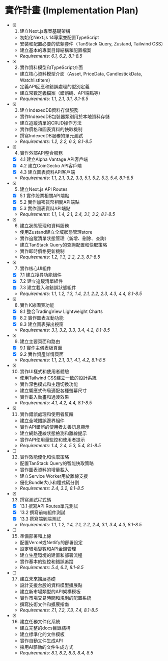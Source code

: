 # 實作計畫 (Implementation Plan)

- [x] 1. 建立Next.js專案基礎架構
  - 初始化Next.js 14專案並配置TypeScript
  - 安裝和配置必要的依賴套件（TanStack Query, Zustand, Tailwind CSS）
  - 建立基本的專案目錄結構和配置檔案
  - _Requirements: 6.1, 6.2, 8.1-8.5_

- [x] 2. 實作資料模型和TypeScript介面
  - 建立核心資料模型介面（Asset, PriceData, CandlestickData, WatchlistItem）
  - 定義API回應和錯誤處理的型別定義
  - 建立常數定義檔案（錯誤碼、API端點等）
  - _Requirements: 1.1, 2.1, 3.1, 8.1-8.5_

- [x] 3. 建立IndexedDB資料存儲服務
  - 實作IndexedDB包裝器類別用於本地資料存儲
  - 建立追蹤清單的CRUD操作方法
  - 實作價格和圖表資料的快取機制
  - 撰寫IndexedDB服務的單元測試
  - _Requirements: 1.2, 2.2, 6.3, 8.1-8.5_

- [x] 4. 實作外部API整合服務
  - [x] 4.1 建立Alpha Vantage API客戶端
  - [x] 4.2 建立CoinGecko API客戶端
  - [x] 4.3 建立圖表資料API客戶端
  - _Requirements: 1.1, 2.1, 3.2, 3.3, 5.1, 5.2, 5.3, 5.4, 8.1-8.5_

- [x] 5. 建立Next.js API Routes
  - [x] 5.1 實作股票相關API端點
  - [x] 5.2 實作加密貨幣相關API端點
  - [x] 5.3 實作圖表資料API端點
  - _Requirements: 1.1, 1.4, 2.1, 2.4, 3.1, 3.2, 8.1-8.5_

- [x] 6. 建立狀態管理和資料服務
  - 使用Zustand建立全域狀態管理store
  - 實作追蹤清單狀態管理（新增、刪除、查詢）
  - 建立TanStack Query的查詢配置和快取策略
  - 實作即時價格更新機制
  - _Requirements: 1.2, 1.3, 2.2, 2.3, 8.1-8.5_

- [x] 7. 實作核心UI組件
  - [x] 7.1 建立搜尋功能組件
  - [x] 7.2 建立追蹤清單組件
  - [x] 7.3 建立載入和錯誤狀態組件
  - _Requirements: 1.1, 1.2, 1.3, 1.4, 2.1, 2.2, 2.3, 4.3, 4.4, 8.1-8.5_

- [x] 8. 實作K線圖表功能
  - [x] 8.1 整合TradingView Lightweight Charts
  - [x] 8.2 實作圖表互動功能
  - [x] 8.3 建立圖表彈出視窗
  - _Requirements: 3.1, 3.2, 3.3, 3.4, 4.2, 8.1-8.5_

- [x] 9. 建立主要頁面和路由
  - [x] 9.1 實作主儀表板頁面
  - [x] 9.2 實作資產詳情頁面
  - _Requirements: 1.1, 2.1, 3.1, 4.1, 4.2, 8.1-8.5_

- [x] 10. 實作UI樣式和使用者體驗
  - 使用Tailwind CSS建立一致的設計系統
  - 實作深色模式和主題切換功能
  - 建立響應式佈局適配各種螢幕尺寸
  - 實作載入動畫和過渡效果
  - _Requirements: 4.1, 4.2, 4.4, 8.1-8.5_

- [x] 11. 實作錯誤處理和使用者反饋
  - 建立全域錯誤邊界組件
  - 實作API錯誤的使用者友善訊息顯示
  - 建立網路連線狀態檢測和離線提示
  - 實作API使用量監控和使用者提示
  - _Requirements: 1.4, 2.4, 5.3, 5.4, 8.1-8.5_

- [ ] 12. 實作效能優化和快取策略
  - 配置TanStack Query的智能快取策略
  - 實作圖表資料的增量載入
  - 建立Service Worker用於離線支援
  - 優化Bundle大小和程式碼分割
  - _Requirements: 2.4, 3.2, 8.1-8.5_

- [x] 13. 撰寫測試程式碼
  - [x] 13.1 撰寫API Routes單元測試
  - [x] 13.2 撰寫前端組件測試
  - [x] 13.3 撰寫端到端測試
  - _Requirements: 1.1, 1.2, 1.4, 2.1, 2.2, 2.4, 3.1, 3.4, 4.3, 8.1-8.5_

- [ ] 15. 準備部署和上線
  - 配置Vercel或Netlify的部署設定
  - 設定環境變數和API金鑰管理
  - 建立生產環境的建置和部署流程
  - 實作基本的監控和錯誤追蹤
  - _Requirements: 5.4, 6.2, 8.1-8.5_

- [ ] 17. 建立未來擴展基礎
  - 設計支援台股的資料模型擴展點
  - 建立新市場類型的API架構模板
  - 實作市場交易時間和規則的配置系統
  - 撰寫技術文件和擴展指南
  - _Requirements: 7.1, 7.2, 7.3, 7.4, 8.1-8.5_

- [x] 16. 建立任務文件化系統
  - 建立完整的docs目錄結構
  - 建立標準化的文件模板
  - 實作自動文件生成API
  - 採用AI驅動的文件生成方式
  - _Requirements: 8.1, 8.2, 8.3, 8.4, 8.5_
